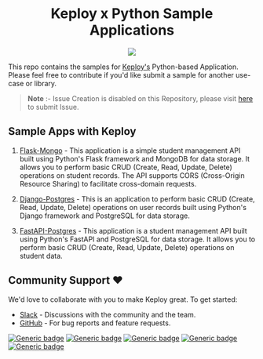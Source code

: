 <h1 align="center"> Keploy x Python Sample Applications </h1>
<p align="center">

  <a href="CODE_OF_CONDUCT.md" alt="Contributions welcome">
    <img src="https://img.shields.io/badge/Contributions-Welcome-brightgreen?logo=github" />
  </a>
  </p>

This repo contains the samples for [Keploy's](https://keploy.io) Python-based Application. Please feel free to contribute if you'd like submit a sample for another use-case or library.

>**Note** :- Issue Creation is disabled on this Repository, please visit [here](https://github.com/keploy/keploy/issues/new/choose) to submit Issue.


## Sample Apps with Keploy

1. [Flask-Mongo](https://github.com/keploy/samples-python/tree/main/flask-mongo) - This application is a simple student management API built using Python's Flask framework and MongoDB for data storage. It allows you to perform basic CRUD (Create, Read, Update, Delete) operations on student records. The API supports CORS (Cross-Origin Resource Sharing) to facilitate cross-domain requests.

2. [Django-Postgres](https://github.com/keploy/samples-python/tree/main/django-postgres) - This is an application to perform basic CRUD (Create, Read, Update, Delete) operations on user records built using Python's Django framework and PostgreSQL for data storage.

3. [FastAPI-Postgres](https://github.com/keploy/samples-python/tree/main/fastapi-postgres) - This application is a student management API built using Python's FastAPI and PostgreSQL for data storage. It allows you to perform basic CRUD (Create, Read, Update, Delete) operations on student data.

## Community Support ❤️

We'd love to collaborate with you to make Keploy great. To get started:
* [Slack](https://join.slack.com/t/keploy/shared_invite/zt-12rfbvc01-o54cOG0X1G6eVJTuI_orSA) - Discussions with the community and the team.
* [GitHub](https://github.com/keploy/keploy/issues) - For bug reports and feature requests.

[![Generic badge](https://img.shields.io/badge/Slack-teal.svg?style=for-the-badge)](https://join.slack.com/t/keploy/shared_invite/zt-12rfbvc01-o54cOG0X1G6eVJTuI_orSA)
[![Generic badge](https://img.shields.io/badge/LinkedIn-blue.svg?style=for-the-badge)](https://www.linkedin.com/company/keploy/)
[![Generic badge](https://img.shields.io/badge/Youtube-teal.svg?style=for-the-badge)](https://www.youtube.com/channel/UC6OTg7F4o0WkmNtSoob34lg)
[![Generic badge](https://img.shields.io/badge/Twitter-blue.svg?style=for-the-badge)](https://twitter.com/Keployio)
[![Generic badge](https://img.shields.io/badge/Documentation-teal.svg?style=for-the-badge)](https://keploy.io/docs/)
